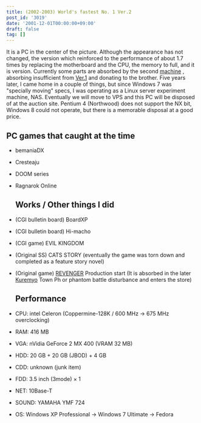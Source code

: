 ```yaml
---
title: (2002-2003) World's fastest No. 1 Ver.2
post_id: '3019'
date: '2001-12-01T00:00:00+09:00'
draft: false
tag: []
---
```


It is a PC in the center of the picture. Although the appearance has not changed, the version which reinforced to the performance of about 1.7 times by replacing the motherboard and the CPU, the memory to full, and it is version. Currently some parts are absorbed by the second [machine](/Homebuilt-3) , absorbing insufficient from [Ver.1](/Homebuilt-1) and donating to the brother. Five years later, I came home in a couple of things, but since Windows 7 was "specially moving" specs, I was operating as a Linux server experiment machine, NAS. Eventually we will move to VPS and this PC will be disposed of at the auction site. Pentium 4 (Northwood) does not support the NX bit, Windows 8 could not operate, but there is a memorable disposal at a good price.

## PC games that caught at the time

*   bemaniaDX
*   Cresteaju
*   DOOM series
*   Ragnarok Online
    
    ## Works / Other things I did
    
*   (CGI bulletin board) BoardXP
    
*   (CGI bulletin board) Hi-macho
*   (CGI game) EVIL KINGDOM
*   (Original SS) CATS STORY (eventually the game was torn down and completed as a feature story novel)
*   (Original game) [REVENGER](/revenger) Production start (It is absorbed in the later [Kuremyo](/revenger) Town Ph or phantom battle disturbance and enters the store)
    
    ## Performance
    
*   CPU: intel Celeron (Coppermine-128K / 600 MHz → 675 MHz overclocking)
    
*   RAM: 416 MB
*   VGA: nVidia GeForce 2 MX 400 (VRAM 32 MB)
*   HDD: 20 GB + 20 GB (JBOD) + 4 GB
*   CDD: unknown (junk item)
*   FDD: 3.5 inch (3mode) × 1
*   NET: 10Base-T
*   SOUND: YAMAHA YMF 724
*   OS: Windows XP Professional → Windows 7 Ultimate → Fedora